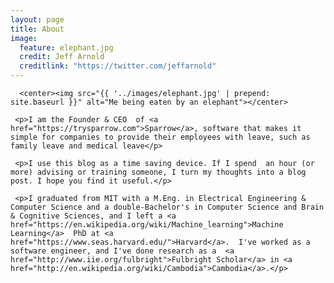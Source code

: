 ```yaml
---
layout: page
title: About
image:
  feature: elephant.jpg
  credit: Jeff Arnold
  creditlink: "https://twitter.com/jeffarnold"
---
```


<div class="post">

      <center><img src="{{ '../images/elephant.jpg' | prepend: site.baseurl }}" alt="Me being eaten by an elephant"></center>

     <p>I am the Founder & CEO  of <a href="https://trysparrow.com">Sparrow</a>, software that makes it simple for companies to provide their employees with leave, such as family leave and medical leave</p>

     <p>I use this blog as a time saving device. If I spend  an hour (or more) advising or training someone, I turn my thoughts into a blog post. I hope you find it useful.</p>

     <p>I graduated from MIT with a M.Eng. in Electrical Engineering & Computer Science and a double-Bachelor's in Computer Science and Brain & Cognitive Sciences, and I left a <a href="https://en.wikipedia.org/wiki/Machine_learning">Machine Learning</a>  PhD at <a href="https://www.seas.harvard.edu/">Harvard</a>.  I've worked as a software engineer, and I've done research as a  <a href="http://www.iie.org/fulbright">Fulbright Scholar</a> in <a href="http://en.wikipedia.org/wiki/Cambodia">Cambodia</a>.</p>

</div>
